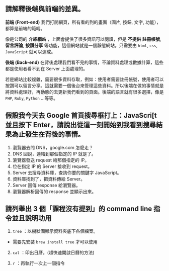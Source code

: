## 請解釋後端與前端的差異。

**前端 (Front-end)**
我們打開網頁，所有看的到的畫面（圖片, 按鈕, 文字, 功能），都算是前端的範疇。

像是公司的 **介紹網站** ，上面會提供了很多資訊可以閱讀，但是 **不提供**  **註冊帳號**, **留言評論**, **按讚分享** 等功能，這個網站就是一個靜態網站。只需要由 `html`, `css`, `JavaScript` 就可以達成。

**後端 (Back-end)**
在背後處理我們看不見的事情，不論資料處理或數據計算，這些都是使用者看不到在 Server 上面處理的。

若是網站比較複雜，需要很多資料存取，例如：使用者需要註冊帳號，使用者可以按讚可以留言分享。這就需要一個後台來管理這些資料。所以後端在做的事情就是將資料處理好，再動態的去更新我們看到的頁面。後端的語言就有很多選擇，像是 `PHP`, `Ruby`, `Python` ...等等。


## 假設我今天去 Google 首頁搜尋框打上：JavaScri[t 並且按下 Enter，請說出從這一刻開始到我看到搜尋結果為止發生在背後的事情。

1. 瀏覽器去問 DNS，google.com 怎麼走？
2. DNS 回說，連結到那個指定的 IP 就是了。
3. 瀏覽器發送 request 給那個指定的 IP。
4. 位在指定 IP 的 Server 接收到 request。
5. Server 去搜尋資料庫，查詢你要的關鍵字 JavaScript。
6. 資料庫找到了，把資料傳給 Server。
7. Server 回傳 response 給瀏覽器。
8. 瀏覽器解析回傳的 response 並顯示出來。


## 請列舉出 3 個「課程沒有提到」的 command line 指令並且說明功用

1. `tree` ：以樹狀圖顯示資料夾底下各個檔案。
  * 需要先安裝 `brew install tree` 才可以使用

2. `cal` ：印出日曆。(超快速開啟日曆的方法)

3. `r` ：再執行一次上一個指令
